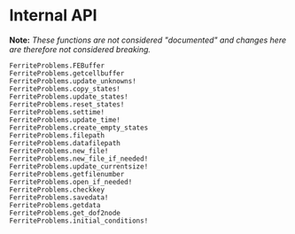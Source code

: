 # Internal API
**Note:** *These functions are not considered "documented" and changes here are therefore not considered breaking.*

```@docs
FerriteProblems.FEBuffer
FerriteProblems.getcellbuffer
FerriteProblems.update_unknowns!
FerriteProblems.copy_states!
FerriteProblems.update_states!
FerriteProblems.reset_states!
FerriteProblems.settime!
FerriteProblems.update_time!
FerriteProblems.create_empty_states
FerriteProblems.filepath
FerriteProblems.datafilepath
FerriteProblems.new_file!
FerriteProblems.new_file_if_needed!
FerriteProblems.update_currentsize!
FerriteProblems.getfilenumber
FerriteProblems.open_if_needed!
FerriteProblems.checkkey
FerriteProblems.savedata!
FerriteProblems.getdata
FerriteProblems.get_dof2node
FerriteProblems.initial_conditions!
```